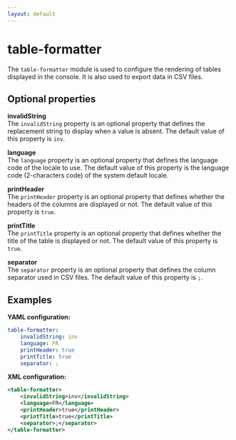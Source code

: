 ```yaml
---
layout: default
---
```


# table-formatter
The `table-formatter` module is used to configure the rendering of tables displayed in the console. It is also used to export data in CSV files.

## Optional properties

**invalidString**  
The `invalidString` property is an optional property that defines the replacement string to display when a value is absent. The default value of this property is `inv`.

**language**  
The `language` property is an optional property that defines the language code of the locale to use. The default value
of this property is the language code (2-characters code) of the system default locale.

**printHeader**  
The `printHeader` property is an optional property that defines whether the headers of the columns are displayed or not. The default value of this property is `true`.

**printTitle**  
The `printTitle` property is an optional property that defines whether the title of the table is displayed or not. The default value of this property is `true`.

**separator**  
The `separator` property is an optional property that defines the column separator used in CSV files. The default value of this property is `;`.

## Examples

**YAML configuration:**
```yaml
table-formatter:
    invalidString: inv
    language: FR
    printHeader: true
    printTitle: true
    separator: ;
```

**XML configuration:**
```xml
<table-formatter>
    <invalidString>inv</invalidString>
    <language>FR</language>
    <printHeader>true</printHeader>
    <printTitle>true</printTitle>
    <separator>;</separator>
</table-formatter>
```
